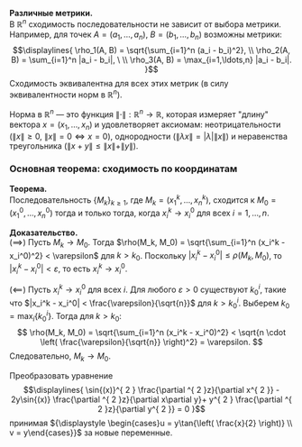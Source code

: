 **Различные метрики.**  
В $\mathbb{R}^n$ сходимость последовательности не зависит от выбора метрики. Например, для точек $A = (a_1, \ldots, a_n)$, $B = (b_1, \ldots, b_n)$ возможны метрики:
$$\displaylines{
\rho_1(A, B) = \sqrt{\sum_{i=1}^n (a_i - b_i)^2}, \\ \rho_2(A, B) = \sum_{i=1}^n |a_i - b_i|, \ \\ \rho_3(A, B) = \max_{i=1,\ldots,n} |a_i - b_i|.
}$$
Сходимость эквивалентна для всех этих метрик (в силу эквивалентности норм в $\mathbb{R}^n$).

Норма в $\mathbb{R}^n$ — это функция $\| \cdot \|: \mathbb{R}^n \to \mathbb{R}$, которая измеряет "длину" вектора $x = (x_1, \ldots, x_n)$ и удовлетворяет аксиомам: неотрицательности ($\|x\| \geq 0$, $\|x\| = 0 \iff x = 0$), однородности ($\|\lambda x\| = |\lambda| \|x\|$) и неравенства треугольника ($\|x + y\| \leq \|x\| + \|y\|$). 
### Основная теорема: сходимость по координатам

**Теорема.**  
Последовательность $\{ M_k \}_{k \geq 1}$, где $M_k = (x_1^k, \ldots, x_n^k)$, сходится к $M_0 = (x_1^0, \ldots, x_n^0)$ тогда и только тогда, когда $x_i^k \to x_i^0$ для всех $i = 1, \ldots, n$.

**Доказательство.**  
$(\implies)$ Пусть $M_k \to M_0$. Тогда $\rho(M_k, M_0) = \sqrt{\sum_{i=1}^n (x_i^k - x_i^0)^2} < \varepsilon$ для $k > k_0$. Поскольку $|x_i^k - x_i^0| \leq \rho(M_k, M_0)$, то $|x_i^k - x_i^0| < \varepsilon$, то есть $x_i^k \to x_i^0$.

$(\impliedby)$ Пусть $x_i^k \to x_i^0$ для всех $i$. Для любого $\varepsilon > 0$ существуют $k_0^i$, такие что $|x_i^k - x_i^0| < \frac{\varepsilon}{\sqrt{n}}$ для $k > k_0^i$. Выберем $k_0 = \max_i \{ k_0^i \}$. Тогда для $k > k_0$:
$$
\rho(M_k, M_0) = \sqrt{\sum_{i=1}^n (x_i^k - x_i^0)^2} < \sqrt{n \cdot \left( \frac{\varepsilon}{\sqrt{n}} \right)^2} = \varepsilon.
$$
Следовательно, $M_k \to M_0$.

Преобразовать уравнение $$\displaylines{
\sin{(x)}^{ 2 } \frac{\partial ^{ 2 }z}{\partial x^{ 2 }} - 2y\sin{(x)} \frac{\partial ^{ 2 }z}{\partial x\partial y}+ y^{ 2 } \frac{\partial ^{ 2 }z}{\partial y^{ 2 }} = 0    
}$$
принимая ${\displaystyle \begin{cases}u = y\tan{\left( \frac{x}{2} \right)} \\ v = y\end{cases}}$ за новые переменные.
